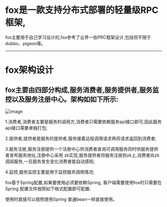 fox是一款支持分布式部署的轻量级RPC框架,
========================================================
fox主要用于自己学习设计的,fox参考了业界一些PRC框架设计,包括但不限于dubbo、pigeon等。
---------------------------- ---------- -------
fox架构设计
=========
fox主要由四部分构成,服务消费者,服务提供者,服务监控以及服务注册中心。架构如如下所示:
-----------------------------------
 ![image](https://github.com/wenbo2018/fox/blob/master/fox-framework1.png)

 1.消费者,消费者主要是服务的调用方,消费者只需要依赖服务api接口即可,因此服务api接口需要单独打包;

 2.提供者,提供者是服务的提供者,服务接着远程调用请求再将请求返回到消费者;

 3.服务注册,服务注册提供一个注册中心供消费者查询可调用服务同时供服务提供者发布服务地址,注册中心采用
 zk实现,服务提供者将服务注册到zk上,消费者向zk调阅服务,一旦服务发生变化消费者能自动感知;

 4.监控,服务监控主要是用于监控服务调用情况;


 fox基于Spring配置,如果要使用必须要依赖Spring,
 客户端需要使用fox时只需要在Spring 配置文件按照如下格式配置即可配置:

 <bean id="userService" class="com.fox.rpc.spring.ProxyBeanFactory" init-method="init">
 		<property name="serviceName"
 			value="http://service.fox.com/userService/userService_1.0.0" />
 		<property name="iface"
 			value="com.dianping.combiz.decorator.remote.DecoratorService" />
 </bean>

 使用时直接可以按照使用Spring 普通bean一样直接使用。